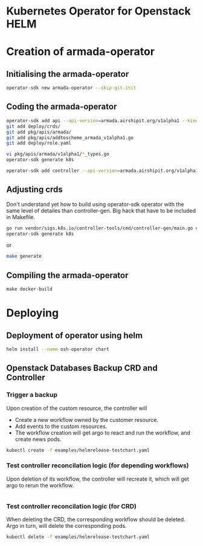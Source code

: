 # Kubernetes Operator for Openstack HELM

# Creation of armada-operator

## Initialising the armada-operator

```bash
operator-sdk new armada-operator --skip-git-init
```

## Coding the armada-operator

```bash
operator-sdk add api --api-version=armada.airshipit.org/v1alpha1 --kind=HelmRelease
git add deploy/crds/
git add pkg/apis/armada/
git add pkg/apis/addtoscheme_armada_v1alpha1.go
git add deploy/role.yaml
```

```bash
vi pkg/apis/armada/v1alpha1/*_types.go
operator-sdk generate k8s
```

```bash
operator-sdk add controller --api-version=armada.airshipit.org/v1alpha1 --kind=HelmRelease
```
## Adjusting crds

Don't understand yet how to build using operator-sdk operator with the same level of detailes than
controller-gen. Big hack that have to be included in Makefile.

```bash
go run vendor/sigs.k8s.io/controller-tools/cmd/controller-gen/main.go crd --output-dir ./chart/templates/
operator-sdk generate k8s
```

or

```bash
make generate
```

## Compiling the armada-operator

```
make docker-build
```

# Deploying

## Deployment of operator using helm

```bash
helm install --name osh-operator chart 
```

## Openstack Databases Backup CRD and Controller

### Trigger a backup

Upon creation of the custom resource, the controller will
- Create a new workflow owned by the customer resource.
- Add events to the custom resources.
- The workflow creation will get argo to react and run the workflow, and create news pods.


```bash
kubectl create -f examples/helmrelease-testchart.yaml
```

### Test controller reconcilation logic (for depending workflows)

Upon deletion of its workflow, the controller will recreate it,
which will get argo to rerun the workflow.

```bash
```

### Test controller reconcilation logic (for CRD)

When deleting the CRD, the corresponding workflow should be deleted.
Argo in turn, will delete the corresponding pods.

```bash
kubectl delete -f examples/helmrelease-testchart.yaml
```
